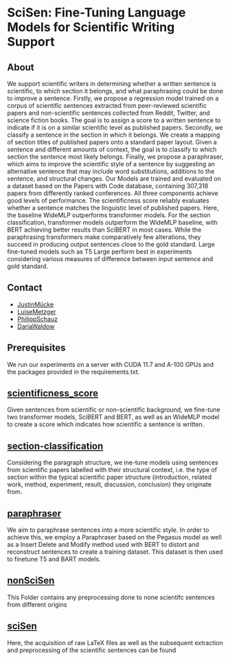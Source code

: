# SciSen: Fine-Tuning Language Models for Scientific Writing Support

## About

We support scientific writers in determining whether a written sentence is scientific, to which section it belongs, and what paraphrasing could be done to improve a sentence. Firstly, we propose a regression model trained on a corpus of scientific sentences extracted from peer-reviewed scientific papers and non-scientific sentences collected from Reddit, Twitter, and science fiction books. The goal is to assign a score to a written sentence to indicate if it is on a similar scientific level as published papers. Secondly, we classify a sentence in the section in which it belongs. We create a mapping of section titles of published papers onto a standard paper layout. Given a sentence and different amounts of context, the goal is to classify to which section the sentence most likely belongs. Finally, we propose a paraphraser, which aims to improve the scientific style of a sentence by suggesting an alternative sentence that may include word substitutions, additions to the sentence, and structural changes. Our Models are trained and evaluated on a dataset based on the Papers with Code database, containing 307,318 papers from differently ranked conferences. All three components achieve good levels of performance. The scientificness score reliably evaluates whether a sentence matches the linguistic level of published papers. Here, the baseline WideMLP outperforms transformer models. For the section classification, transformer models outperform the WideMLP baseline, with BERT achieving better results than SciBERT in most cases. While the paraphrasing transformers make comparatively few alterations, they succeed in producing output sentences close to the gold standard. Large fine-tuned models such as T5 Large perform best in experiments considering various measures of difference between input sentence and gold standard.


## Contact
 * [JustinMücke](mailto:justin.muecke@uni-ulm.de)
 * [LuiseMetzger](mailto:luise.metzger@uni-ulm.de)
 * [PhilippSchauz](mailto:philipp.schauz@uni-ulm.de)
 * [DariaWaldow](mailto:dario.waldow@uni-ulm.de)

## Prerequisites
We run our experiments on a server with CUDA 11.7 and A-100 GPUs and the packages provided in the requirements.txt. 

## [scientificness_score](/scientificness_score)

Given sentences from scientific or non-scientific background, we fine-tune two transformer models, SciBERT and BERT, as
well as an WideMLP model to create a score which indicates how
scientific a sentence is written.

##  [section-classification](/section-classification)

Considering the paragraph structure, we ine-tune models using sentences from scientific papers labelled with their structural context, i.e. the type of section within the typical scientific paper structure (introduction, related work, method, experiment, result, discussion, conclusion) they originate from. 

## [paraphraser](/paraphraser)
We aim to paraphrase sentences into a more scientific style. In order to achieve this, we employ a Paraphraser based on the Pegasus model as well as a Insert Delete and Modify method used with BERT to distort and reconstruct sentences to create a training dataset.
This dataset is then used to finetune T5 and BART models.


## [nonSciSen](/nonSciSen)

This Folder contains any preprocessing done to none scientifc sentences from different origins

## [sciSen](/sciSen)

Here, the acquisition of raw LaTeX files as well as the subsequent extraction and preprocessing of the scientific sentences can be found 


